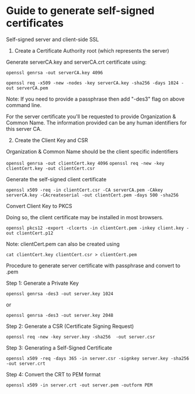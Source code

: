 # Guide to generate self-signed certificates

Self-signed server and client-side SSL

1) Create a Certificate Authority root (which represents the server)

Generate serverCA.key and serverCA.crt certificate using:

```openssl genrsa -out serverCA.key 4096```

```openssl req -x509 -new -nodes -key serverCA.key -sha256 -days 1024 -out serverCA.pem```

Note: If you need to provide a passphrase then add "-des3" flag on above command line. 

For the server certificate you'll be requested to provide Organization & Common Name. The information provided can be any human identifiers for this server CA.

2) Create the Client Key and CSR

Organization & Common Name should be the client specific indentifiers 

```openssl genrsa -out clientCert.key 4096```
```openssl req -new -key clientCert.key -out clientCert.csr```

Generate the self-signed client certificate

```openssl x509 -req -in clientCert.csr -CA serverCA.pem -CAkey serverCA.key -CAcreateserial -out clientCert.pem -days 500 -sha256```

Convert Client Key to PKCS

Doing so, the client certificate may be installed in most browsers.

```openssl pkcs12 -export -clcerts -in clientCert.pem -inkey client.key -out clientCert.p12```

Note: clientCert.pem can also be created using
     
```cat clientCert.key clientCert.csr > clientCert.pem```

Procedure to generate server certificate with passphrase and convert to .pem

Step 1: Generate a Private Key 

```openssl genrsa -des3 -out server.key 1024```

or

```openssl genrsa -des3 -out server.key 2048```

Step 2: Generate a CSR (Certificate Signing Request) 

```openssl req -new -key server.key -sha256  -out server.csr```

Step 3: Generating a Self-Signed Certificate 

```openssl x509 -req -days 365 -in server.csr -signkey server.key -sha256 -out server.crt```

Step 4: Convert the CRT to PEM format

```openssl x509 -in server.crt -out server.pem -outform PEM```
